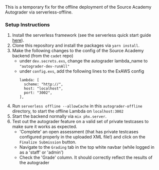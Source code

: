 This is a temporary fix for the offline deployment of the Source Academy Autograder via serverless-offline.

### Setup Instructions
1. Install the serverless framework (see the serverless quick start guide [here](https://www.npmjs.com/package/serverless)).
2. Clone this repository and install the packages via `yarn install`.
3. Make the following changes to the config of the Source Academy backend (from the `cadet` repo)
    - under `dev.secrets.exs`, change the autograder lambda_name to `"autograder-dev-runAll"`
    - under `config.exs`, add the following lines to the ExAWS config
      ```  
      lambda: [
        scheme: "http://",
        host: "localhost",
        port: "3002",
      ],
      ```
4. Run `serverless offline --allowCache` in this `autograder-offline` directory, to start the offline Lambda on `localhost:3002`
5. Start the backend normally via `mix phx.server`.
6. Test out the autograder feature on a valid set of private testcases to make sure it works as expected.
    - 'Complete' an open assessment (that has private testcases configured properly in the uploaded XML file!) and click on the `Finalize Submission` button.
    - Navigate to the `Grading` tab in the top white navbar (while logged in as a 'staff' or 'admin')
    - Check the 'Grade' column. It should correctly reflect the results of the autograder
